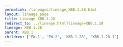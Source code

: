 ```yaml
---
permalink: /lineages/lineage_XBB.1.28.html
layout: lineage_page
title: Lineage XBB.1.28
redirect_to: ../lineage.html?lineage=XBB.1.28
lineage: XBB.1.28
parent: XBB.1
children: ['FW.1', 'FW.2', 'XBB.1.28', 'XBB.1.28.1']
---
```

